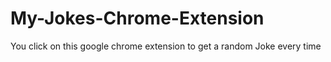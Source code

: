 # My-Jokes-Chrome-Extension
You click on this google chrome extension to get a random Joke every time